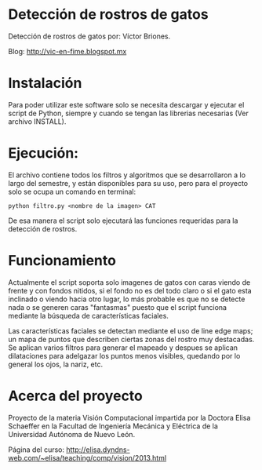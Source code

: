 Detección de rostros de gatos
=

Detección de rostros de gatos por: Víctor Briones.

Blog: http://vic-en-fime.blogspot.mx

Instalación
=

Para poder utilizar este software solo se necesita descargar y ejecutar el script de Python, siempre y cuando se tengan las librerias necesarias (Ver archivo INSTALL).

Ejecución:
=

El archivo contiene todos los filtros y algoritmos que se desarrollaron a lo largo del semestre, y están disponibles para su uso, pero para el proyecto solo se ocupa un comando en terminal:
    
    python filtro.py <nombre de la imagen> CAT
    
De esa manera el script solo ejecutará las funciones requeridas para la detección de rostros.

Funcionamiento
=

Actualmente el script soporta solo imagenes de gatos con caras viendo de frente y con fondos nitidos, si el fondo no es del todo claro o si el gato esta inclinado o viendo hacia otro lugar, lo más probable es que no se detecte nada o se generen caras "fantasmas" puesto que el script funciona mediante la búsqueda de características faciales.

Las características faciales se detectan mediante el uso de line edge maps; un mapa de puntos que describen ciertas zonas del rostro muy destacadas. Se aplican varios filtros para generar el mapeado y despues se aplican dilataciones para adelgazar los puntos menos visibles, quedando por lo general los ojos, la nariz, etc.

Acerca del proyecto
=
Proyecto de la materia Visión Computacional impartida por la Doctora Elisa Schaeffer en la Facultad de Ingeniería Mecánica y Eléctrica de la Universidad Autónoma de Nuevo León.

Página del curso: http://elisa.dyndns-web.com/~elisa/teaching/comp/vision/2013.html
